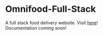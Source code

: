 # Omnifood-Full-Stack
A full stack food delivery website. Visit [here](https://omnifood-io.herokuapp.com/home)! <br>
Documentation coming soon!
